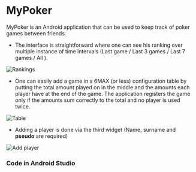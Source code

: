 # MyPoker

MyPoker is an Android application that can be used to keep track of poker games between friends. 

 - The interface is straightforward where one can see his ranking over multiple instance of time intervals (Last game / Last 3 games / Last 7 games / All ).

![Rankings](https://github.com/hassan-el-mansouri-khoudari/MyPOKER/tree/master/images/ranking.png)


 - One can easily add a game in a 6MAX (or less) configuration table by putting the total amount played on in the middle and the amounts each player have at the end of the game.
The application registers the game only if the amounts sum correctly to the total and no player is used twice.

![Table](https://github.com/hassan-el-mansouri-khoudari/MyPOKER/tree/master/images/table.png)


 - Adding a player is done via the third widget (Name, surname and **pseudo** are required)

![Add player](https://github.com/hassan-el-mansouri-khoudari/MyPOKER/tree/master/images/player.png)

### Code in Android Studio
